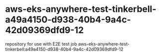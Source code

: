 # aws-eks-anywhere-test-tinkerbell-a49a4150-d938-40b4-9a4c-42d09369dfd9-12
repository for use with E2E test job aws-eks-anywhere-test-tinkerbell:a49a4150-d938-40b4-9a4c-42d09369dfd9-12

